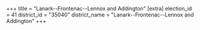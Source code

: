 +++
title = "Lanark--Frontenac--Lennox and Addington"
[extra]
election_id = 41
district_id = "35040"
district_name = "Lanark--Frontenac--Lennox and Addington"
+++
